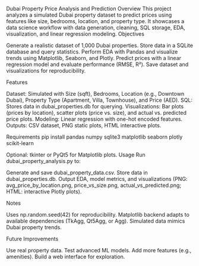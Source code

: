 Dubai Property Price Analysis and Prediction
Overview
This project analyzes a simulated Dubai property dataset to predict prices using features like size, bedrooms, location, and property type. It showcases a data science workflow with data generation, cleaning, SQL storage, EDA, visualization, and linear regression modeling.
Objectives

Generate a realistic dataset of 1,000 Dubai properties.
Store data in a SQLite database and query statistics.
Perform EDA with Pandas and visualize trends using Matplotlib, Seaborn, and Plotly.
Predict prices with a linear regression model and evaluate performance (RMSE, R²).
Save dataset and visualizations for reproducibility.

Features

Dataset: Simulated with Size (sqft), Bedrooms, Location (e.g., Downtown Dubai), Property Type (Apartment, Villa, Townhouse), and Price (AED).
SQL: Stores data in dubai_properties.db for querying.
Visualizations: Bar plots (prices by location), scatter plots (price vs. size), and actual vs. predicted price plots.
Modeling: Linear regression with one-hot encoded features.
Outputs: CSV dataset, PNG static plots, HTML interactive plots.

Requirements
pip install pandas numpy sqlite3 matplotlib seaborn plotly scikit-learn

Optional: tkinter or PyQt5 for Matplotlib plots.
Usage
Run dubai_property_analysis.py to:

Generate and save dubai_property_data.csv.
Store data in dubai_properties.db.
Output EDA, model metrics, and visualizations (PNG: avg_price_by_location.png, price_vs_size.png, actual_vs_predicted.png; HTML: interactive Plotly plots).

Notes

Uses np.random.seed(42) for reproducibility.
Matplotlib backend adapts to available dependencies (TkAgg, Qt5Agg, or Agg).
Simulated data mimics Dubai property trends.

Future Improvements

Use real property data.
Test advanced ML models.
Add more features (e.g., amenities).
Build a web interface for exploration.



